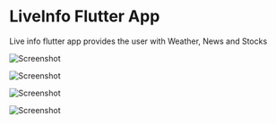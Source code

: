 # LiveInfo Flutter App

Live info flutter app provides the user with Weather, News and Stocks

![Screenshot](screenshots/screenshot1.png)

![Screenshot](screenshots/screenshot2.png)

![Screenshot](screenshots/screenshot3.png)

![Screenshot](screenshots/screenshot4.png)
